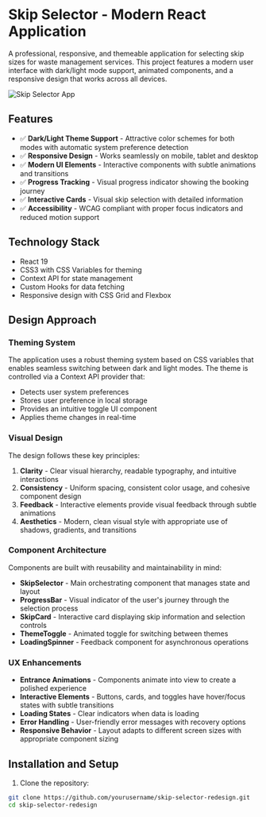 # Skip Selector - Modern React Application

A professional, responsive, and themeable application for selecting skip sizes for waste management services. This project features a modern user interface with dark/light mode support, animated components, and a responsive design that works across all devices.

![Skip Selector App](https://via.placeholder.com/800x400?text=Skip+Selector+Application)

## Features

- ✅ **Dark/Light Theme Support** - Attractive color schemes for both modes with automatic system preference detection
- ✅ **Responsive Design** - Works seamlessly on mobile, tablet and desktop
- ✅ **Modern UI Elements** - Interactive components with subtle animations and transitions
- ✅ **Progress Tracking** - Visual progress indicator showing the booking journey
- ✅ **Interactive Cards** - Visual skip selection with detailed information
- ✅ **Accessibility** - WCAG compliant with proper focus indicators and reduced motion support

## Technology Stack

- React 19
- CSS3 with CSS Variables for theming
- Context API for state management
- Custom Hooks for data fetching
- Responsive design with CSS Grid and Flexbox

## Design Approach

### Theming System

The application uses a robust theming system based on CSS variables that enables seamless switching between dark and light modes. The theme is controlled via a Context API provider that:

- Detects user system preferences
- Stores user preference in local storage
- Provides an intuitive toggle UI component
- Applies theme changes in real-time

### Visual Design

The design follows these key principles:

1. **Clarity** - Clear visual hierarchy, readable typography, and intuitive interactions
2. **Consistency** - Uniform spacing, consistent color usage, and cohesive component design
3. **Feedback** - Interactive elements provide visual feedback through subtle animations
4. **Aesthetics** - Modern, clean visual style with appropriate use of shadows, gradients, and transitions

### Component Architecture

Components are built with reusability and maintainability in mind:

- **SkipSelector** - Main orchestrating component that manages state and layout
- **ProgressBar** - Visual indicator of the user's journey through the selection process
- **SkipCard** - Interactive card displaying skip information and selection controls
- **ThemeToggle** - Animated toggle for switching between themes
- **LoadingSpinner** - Feedback component for asynchronous operations

### UX Enhancements

- **Entrance Animations** - Components animate into view to create a polished experience
- **Interactive Elements** - Buttons, cards, and toggles have hover/focus states with subtle transitions
- **Loading States** - Clear indicators when data is loading
- **Error Handling** - User-friendly error messages with recovery options
- **Responsive Behavior** - Layout adapts to different screen sizes with appropriate component sizing

## Installation and Setup

1. Clone the repository:
```bash
git clone https://github.com/yourusername/skip-selector-redesign.git
cd skip-selector-redesign
```

